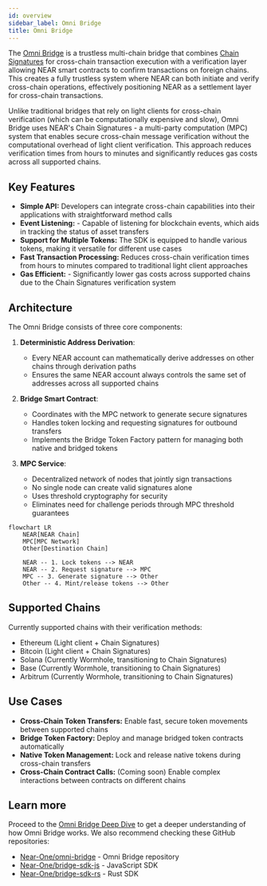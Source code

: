 ```yaml
---
id: overview
sidebar_label: Omni Bridge
title: Omni Bridge
---
```


The [Omni Bridge](https://github.com/Near-One/omni-bridge) is a trustless multi-chain bridge that combines [Chain Signatures](chain-signatures.md) for cross-chain transaction execution with a verification layer allowing NEAR smart contracts to confirm transactions on foreign chains. This creates a fully trustless system where NEAR can both initiate and verify cross-chain operations, effectively positioning NEAR as a settlement layer for cross-chain transactions.

Unlike traditional bridges that rely on light clients for cross-chain verification (which can be computationally expensive and slow), Omni Bridge uses NEAR's Chain Signatures - a multi-party computation (MPC) system that enables secure cross-chain message verification without the computational overhead of light client verification. This approach reduces verification times from hours to minutes and significantly reduces gas costs across all supported chains.

## Key Features

- **Simple API:** Developers can integrate cross-chain capabilities into their applications with straightforward method calls
- **Event Listening:** - Capable of listening for blockchain events, which aids in tracking the status of asset transfers
- **Support for Multiple Tokens:** The SDK is equipped to handle various tokens, making it versatile for different use cases
- **Fast Transaction Processing:**  Reduces cross-chain verification times from hours to minutes compared to traditional light client approaches
- **Gas Efficient:** - Significantly lower gas costs across supported chains due to the Chain Signatures verification system


## Architecture

The Omni Bridge consists of three core components:

1. **Deterministic Address Derivation**:
   - Every NEAR account can mathematically derive addresses on other chains through derivation paths
   - Ensures the same NEAR account always controls the same set of addresses across all supported chains

2. **Bridge Smart Contract**:
   - Coordinates with the MPC network to generate secure signatures
   - Handles token locking and requesting signatures for outbound transfers
   - Implements the Bridge Token Factory pattern for managing both native and bridged tokens

3. **MPC Service**:
   - Decentralized network of nodes that jointly sign transactions
   - No single node can create valid signatures alone
   - Uses threshold cryptography for security
   - Eliminates need for challenge periods through MPC threshold guarantees

```mermaid
flowchart LR
    NEAR[NEAR Chain]
    MPC[MPC Network]
    Other[Destination Chain]
    
    NEAR -- 1. Lock tokens --> NEAR
    NEAR -- 2. Request signature --> MPC
    MPC -- 3. Generate signature --> Other
    Other -- 4. Mint/release tokens --> Other
``` 

## Supported Chains

Currently supported chains with their verification methods:

- Ethereum (Light client + Chain Signatures)
- Bitcoin (Light client + Chain Signatures)
- Solana (Currently Wormhole, transitioning to Chain Signatures)
- Base (Currently Wormhole, transitioning to Chain Signatures)
- Arbitrum (Currently Wormhole, transitioning to Chain Signatures)

## Use Cases

- **Cross-Chain Token Transfers:** Enable fast, secure token movements between supported chains
- **Bridge Token Factory:** Deploy and manage bridged token contracts automatically
- **Native Token Management:** Lock and release native tokens during cross-chain transfers
- **Cross-Chain Contract Calls:** (Coming soon) Enable complex interactions between contracts on different chains

## Learn more

Proceed to the [Omni Bridge Deep Dive](omni-deep.md) to get a deeper understanding of how Omni Bridge works. We also recommend checking these GitHub repositories:

- [Near-One/omni-bridge](https://github.com/Near-One/omni-bridge) - Omni Bridge repository
- [Near-One/bridge-sdk-js](https://github.com/Near-One/bridge-sdk-js) - JavaScript SDK
- [Near-One/bridge-sdk-rs](https://github.com/Near-One/bridge-sdk-rs) - Rust SDK
